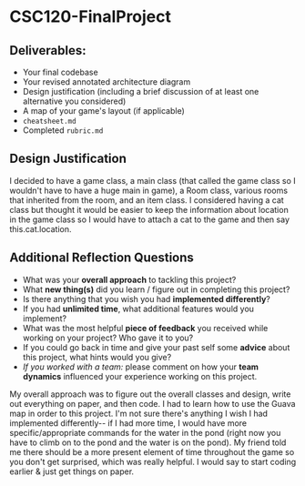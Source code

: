 # CSC120-FinalProject

## Deliverables:
 - Your final codebase
 - Your revised annotated architecture diagram
 - Design justification (including a brief discussion of at least one alternative you considered)
 - A map of your game's layout (if applicable)
 - `cheatsheet.md`
 - Completed `rubric.md`
  
## Design Justification 
I decided to have a game class, a main class (that called the game class so I wouldn't have to have a huge main in game), a Room class, various rooms that inherited from the room, and an item class. I considered having a cat class but thought it would be easier to keep the information about location in the game class so I would have to attach a cat to the game and then say this.cat.location. 


## Additional Reflection Questions
 - What was your **overall approach** to tackling this project?
 - What **new thing(s)** did you learn / figure out in completing this project?
 - Is there anything that you wish you had **implemented differently**?
 - If you had **unlimited time**, what additional features would you implement?
 - What was the most helpful **piece of feedback** you received while working on your project? Who gave it to you?
 - If you could go back in time and give your past self some **advice** about this project, what hints would you give?
 - _If you worked with a team:_ please comment on how your **team dynamics** influenced your experience working on this project.

 My overall approach was to figure out the overall classes and design, write out everything on paper, and then code. I had to learn how to use the Guava map in order to this project. I'm not sure there's anything I wish I had implemented differently-- if I had more time, I would have more specific/appropriate commands for the water in the pond (right now you have to climb on to the pond and the water is on the pond). My friend told me there should be a more present element of time throughout the game so you don't get surprised, which was really helpful. I would say to start coding earlier & just get things on paper. 
